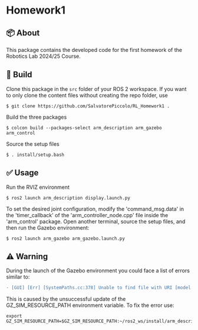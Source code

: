 # Homework1

## :package: About

This package contains the developed code for the first homework of the Robotics Lab 2024/25 Course.

## :hammer: Build
Clone this package in the `src` folder of your ROS 2 workspace.  If you want to only clone the content files without creating the repo folder, use
```
$ git clone https://github.com/SalvatorePiccolo/RL_Homework1 .
```
Build the three packages
```
$ colcon build --packages-select arm_description arm_gazebo arm_control
```
Source the setup files
```
$ . install/setup.bash
```

## :white_check_mark: Usage
Run the RVIZ environment
```
$ ros2 launch arm_description display.launch.py
```
To set the desired joint configuration, modify the 'command_msg.data' in the 'timer_callback' of the 'arm_controller_node.cpp' file inside the 'arm_control' package. Open another terminal, source the setup files, and then run the Gazebo environment:
```
$ ros2 launch arm_gazebo arm_gazebo.launch.py
```

## :warning: Warning
During the launch of the Gazebo environment you could face a list of errors similar to:
```diff
- [GUI] [Err] [SystemPaths.cc:378] Unable to find file with URI [model://arm_description/meshes/base_link.stl]
```
This is caused by the unsuccessful update of the GZ_SIM_RESOURCE_PATH environment variable. To fix the error use:
```
export GZ_SIM_RESOURCE_PATH=$GZ_SIM_RESOURCE_PATH:~/ros2_ws/install/arm_description/share
```
